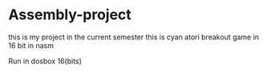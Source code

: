 # Assembly-project

this is my project in the current semester this is cyan atori breakout game in 16 bit in nasm 

Run in dosbox 16(bits)




 
